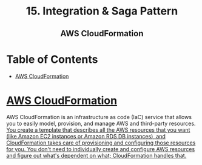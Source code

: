 <div align='center'>
  <h1> 15. Integration & Saga Pattern </h1>
  <h2> AWS CloudFormation </h2>
</div>

# Table of Contents

- [AWS CloudFormation](#cloudformation)

# [AWS CloudFormation](https://aws.amazon.com/cloudformation/)

AWS CloudFormation is an infrastructure as code (IaC) service that allows you to easily model, provision, and manage AWS and third-party resources. [You create a template that describes all the AWS resources that you want (like Amazon EC2 instances or Amazon RDS DB instances), and CloudFormation takes care of provisioning and configuring those resources for you. You don't need to individually create and configure AWS resources and figure out what's dependent on what; CloudFormation handles that.](https://docs.aws.amazon.com/AWSCloudFormation/latest/UserGuide/Welcome.html)
